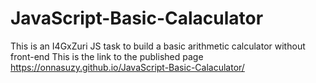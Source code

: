 # JavaScript-Basic-Calaculator
This is an I4GxZuri JS task to build a basic arithmetic calculator without front-end
This is the link to the published page https://onnasuzy.github.io/JavaScript-Basic-Calaculator/
